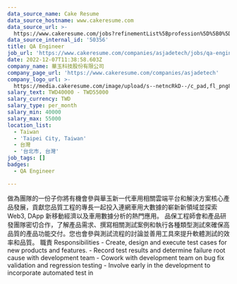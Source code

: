 ```yaml
---
data_source_name: Cake Resume
data_source_hostname: www.cakeresume.com
data_source_url: >-
  https://www.cakeresume.com/jobs?refinementList%5Bprofession%5D%5B0%5D=engineering_qa-engineer&refinementList%5Bsalary_type%5D=per_month&refinementList%5Bsalary_currency%5D=TWD&range%5Bsalary_range%5D%5Bmax%5D=600000
data_source_internal_id: '50356'
title: QA Engineer
job_url: 'https://www.cakeresume.com/companies/asjadetech/jobs/qa-engineer-f8f6e2'
date: 2022-12-07T11:38:58.603Z
company_name: 華玉科技股份有限公司
company_page_url: 'https://www.cakeresume.com/companies/asjadetech'
company_logo_url: >-
  https://media.cakeresume.com/image/upload/s--netncRkD--/c_pad,fl_png8,h_200,w_200/v1639662151/fr3pbfmwsog7lzoj1kgp.png
salary_text: TWD40000 - TWD55000
salary_currency: TWD
salary_type: per_month
salary_min: 40000
salary_max: 55000
location_list:
  - Taiwan
  - 'Taipei City, Taiwan'
  - 台灣
  - '台北市, 台灣'
job_tags: []
badges:
  - QA Engineer

---
```


做為團隊的一份子你將有機會參與華玉新一代車用相關雲端平台和解決方案核心產品發展，貢獻您品質工程的專長一起投入連網車用大數據的嶄新新領域並探索Web3, DApp 新移動經濟以及車用數據分析的熱門應用。 品保工程師會和產品研發團隊密切合作，了解產品需求、撰寫相關測試案例和執行各種類型測試來確保高品質的產品功能交付。您也會參與測試流程的討論並善用工具來提升軟體測試的效率和品質。 職責 Responsibilities - Create, design and execute test cases for new products and features. - Record test results and determine failure root cause with development team - Cowork with development team on bug fix validation and regression testing - Involve early in the development to incorporate automated test in